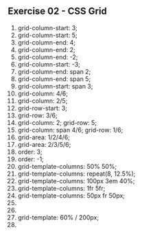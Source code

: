 ## Exercise 02 - CSS Grid

1. grid-column-start: 3;
2. grid-column-start: 5;
3. grid-column-end: 4;
4. grid-column-end: 2;
5. grid-column-end: -2;
6. grid-column-start: -3;
7. grid-column-end: span 2;
8. grid-column-end: span 5;
9. grid-column-start: span 3;
10. grid-column: 4/6;
11. grid-column: 2/5;
12. grid-row-start: 3;
13. grid-row: 3/6;
14. grid-column: 2;
    grid-row: 5;
15. grid-column: span 4/6;
    grid-row: 1/6;
16. grid-area: 1/2/4/6;
17. grid-area: 2/3/5/6;
18. order: 3;
19. order: -1;
20. grid-template-columns: 50% 50%;
21. grid-template-columns: repeat(8, 12.5%);
22. grid-template-columns: 100px 3em 40%;
23. grid-template-columns: 1fr 5fr;
24. grid-template-columns: 50px fr 50px;
25.
26.
27. grid-template: 60% / 200px;
28.
